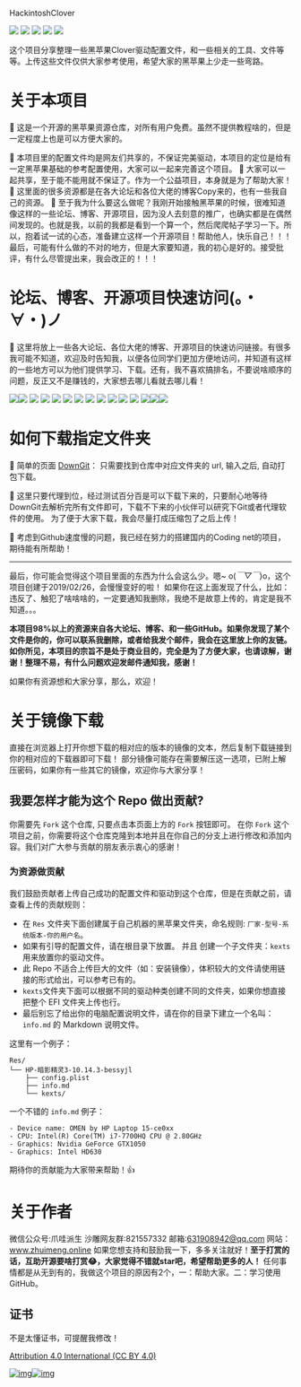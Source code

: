 HackintoshClover

[![](https://img.shields.io/badge/license-CC%204.0-green.svg)](https://creativecommons.org/licenses/by-sa/4.0/deed.zh)
[![](https://img.shields.io/badge/platform-markdown-blue.svg)](https://shields.io/category/chat)
[![](https://img.shields.io/badge/%E5%8D%9A%E5%AE%A2-%E6%AC%A2%E8%BF%8E%E8%AE%BF%E9%97%AE-orange.svg)](http://www.tangmen.online/)
[![](https://img.shields.io/badge/%E5%BE%AE%E4%BF%A1%E5%85%AC%E4%BC%97%E5%8F%B7-%E7%88%AA%E5%93%87%E6%B4%BE%E7%94%9F-lightgrey.svg)]()
[![](https://img.shields.io/badge/%E6%96%B0%E5%8D%9A%E5%AE%A2-%E6%AC%A2%E8%BF%8E%E8%AE%BF%E9%97%AE-orange.svg)](http://www.zhuimeng.online/)

这个项目分享整理一些黑苹果Clover驱动配置文件，和一些相关的工具、文件等等。上传这些文件仅供大家参考使用，希望大家的黑苹果上少走一些弯路。

# 关于本项目
📢 这是一个开源的黑苹果资源仓库，对所有用户免费。虽然不提供教程啥的，但是一定程度上也是可以方便大家的。

📢 本项目里的配置文件均是网友们共享的，不保证完美驱动，本项目的定位是给有一定黑苹果基础的参考配置使用，大家可以一起来完善这个项目。
📢 大家可以一起共享，至于能不能用就不保证了。作为一个公益项目，本身就是为了帮助大家！
📢 这里面的很多资源都是在各大论坛和各位大佬的博客Copy来的，也有一些我自己的资源。
📢 至于我为什么要这么做呢？我刚开始接触黑苹果的时候，很难知道像这样的一些论坛、博客、开源项目，因为没人去刻意的推广，也确实都是在偶然间发现的。也就是我，以前的我都是看到一个算一个，然后爬爬帖子学习一下。所以，抱着试一试的心态，准备建立这样一个开源项目！帮助他人，快乐自己！！！
最后，可能有什么做的不对的地方，但是大家要知道，我的初心是好的。接受批评，有什么尽管提出来，我会改正的！！！

# 论坛、博客、开源项目快速访问(。・∀・)ノ
📢 这里将放上一些各大论坛、各位大佬的博客、开源项目的快速访问链接。有很多我可能不知道，欢迎及时告知我，以便各位同学们更加方便地访问，并知道有这样的一些地方可以为他们提供学习、下载。还有，我不喜欢搞排名，不要说啥顺序的问题，反正又不是赚钱的，大家想去哪儿看就去哪儿看！

[![](<https://img.shields.io/badge/Hackintosh-wikipedia-brightgreen.svg>)](<https://en.wikipedia.org/wiki/Hackintosh>)[![](https://img.shields.io/badge/pcbeta-welcom-green.svg)](http://bbs.pcbeta.com/index.php?gid=86)
[![](https://img.shields.io/badge/%E9%BB%91%E6%9E%9C%E5%B0%8F%E5%85%B5-welcome-brightgreen.svg)](https://blog.daliansky.net/)
[![](https://img.shields.io/badge/%E9%BB%91%E8%8B%B9%E6%9E%9C%E7%A9%BA%E9%97%B4-welcome-yellowgreen.svg)](http://vrguge.com/)
[![](https://img.shields.io/badge/%E9%BB%91%E8%8B%B9%E6%9E%9C%E4%B9%90%E5%9B%AD-welcome-yellow.svg)](https://imac.hk/)
[![](https://img.shields.io/badge/%E9%BB%91%E8%8B%B9%E6%9E%9C%E7%A4%BE%E5%8C%BA-welcome-yellow.svg)](https://osx.cx/)
[![](https://img.shields.io/badge/tonymacx86-welcome-red.svg)](https://www.tonymacx86.com/)
[![](https://img.shields.io/badge/%E9%BB%91%E8%8B%B9%E6%9E%9C%E9%A9%B1%E5%8A%A8%E4%B9%8B%E5%AE%B6-welcome-lightgrey.svg)](http://it360.org.cn/)
[![](https://img.shields.io/badge/InsanelyMac-welcome-blue.svg)](https://www.insanelymac.com/)
[![](https://img.shields.io/badge/OSx86Project-welcome-ff69b4.svg)](http://www.osx86project.org/)
[![](https://img.shields.io/badge/Hackintosh-welcome-brightgreen.svg)](https://hackintosh.com/)
[![](https://img.shields.io/badge/osx86-welcome-green.svg)](https://www.osx86.net/)
[![](https://img.shields.io/badge/aquamac-welcome-yellowgreen.svg)](http://aquamac.proboards.com/)[![](<https://img.shields.io/badge/RehabMan-GitHub-yellow.svg>)](<https://github.com/RehabMan>)[![](<https://img.shields.io/badge/%E9%BB%91%E8%8B%B9%E6%9E%9C%E5%AE%89%E8%A3%85%E5%AD%A6%E9%99%A2-GitHub-lightgrey.svg>)](<https://github.com/huangyz0918/Hackintosh-Installer-University/blob/master/README-CN.md>)

# 如何下载指定文件夹
📢 简单的页面 [DownGit](https://minhaskamal.github.io/DownGit/#/home)： 只需要找到仓库中对应文件夹的 url, 输入之后, 自动打包下载。

🔔 这里只要代理到位，经过测试百分百是可以下载下来的，只要耐心地等待DownGit去解析完所有文件即可，下载不下来的小伙伴可以研究下Git或者代理软件的使用。
为了便于大家下载，我会尽量打成压缩包了之后上传！

🔔 考虑到Github速度慢的问题，我已经在努力的搭建国内的Coding net的项目，期待能有所帮助！

-----------
最后，你可能会觉得这个项目里面的东西为什么会这么少。嗯~ o(*￣▽￣*)o，这个项目创建于2019/02/26，会慢慢变好的啦！
如果你在这上面发现了什么，比如：违反了、触犯了啥啥啥的，一定要通知我删除，我绝不是故意上传的，肯定是我不知道。。。

**本项目98%以上的资源来自各大论坛、博客、和一些GitHub。如果你发现了某个文件是你的，你可以联系我删除，或者给我发个邮件，我会在这里放上你的友链。如你所见，本项目的宗旨不是处于商业目的，完全是为了方便大家，也请谅解，谢谢！整理不易，有什么问题欢迎发邮件通知我，感谢！**

如果你有资源想和大家分享，那么，欢迎！

# 关于镜像下载
直接在浏览器上打开你想下载的相对应的版本的镜像的文本，然后复制下载链接到你的相对应的下载器即可下载！
部分镜像可能存在需要解压这一选项，已附上解压密码，如果你有一些其它的镜像，欢迎你与大家分享！

## 我要怎样才能为这个 Repo 做出贡献?

你需要先 `Fork` 这个仓库, 只要点击本页面上方的 `Fork` 按钮即可。 在你 `Fork` 这个项目之前，你需要将这个仓库克隆到本地并且在你自己的分支上进行修改和添加内容。我们对广大参与贡献的朋友表示衷心的感谢！

### **为资源做贡献**

我们鼓励贡献者上传自己成功的配置文件和驱动到这个仓库，但是在贡献之前，请查看上传的贡献规则：

- 在 `Res` 文件夹下面创建属于自己机器的黑苹果文件夹，命名规则: `厂家-型号-系统版本-你的用户名`。
- 如果有引导的配置文件，请在根目录下放置。 并且 创建一个子文件夹：`kexts` 用来放置你的驱动文件。
- 此 Repo 不适合上传巨大的文件（如：安装镜像），体积较大的文件请使用链接的形式给出，可以参考已有的。
- `kexts`文件夹下面可以根据不同的驱动种类创建不同的文件夹，如果你想直接把整个 EFI 文件夹上传也行。
- 最后别忘了给出你的电脑配置说明文件，请在你的目录下建立一个名叫：`info.md` 的 Markdown 说明文件。

这里有一个例子：

```
Res/
└── HP-暗影精灵3-10.14.3-bessyjl
    ├── config.plist
    ├── info.md
    └── kexts/
```

一个不错的 `info.md` 例子：

```
- Device name: OMEN by HP Laptop 15-ce0xx
- CPU: Intel(R) Core(TM) i7-7700HQ CPU @ 2.80GHz
- Graphics: Nvidia GeForce GTX1050
- Graphics: Intel HD630
```

期待你的贡献能为大家带来帮助！👍

# 关于作者

微信公众号:爪哇派生 沙雕网友群:821557332 邮箱:631908942@qq.com 网站：www.zhuimeng.online 如果您想支持和鼓励我一下，多多关注就好！**至于打赏的话，互助开源要啥打赏😂，大家觉得不错就star吧，希望帮助更多的人！**
任何事情都是从无到有的，我做这个项目的原因有2个，一：帮助大家。二：学习使用GitHub。

## 证书

不是太懂证书，可提醒我修改！

[Attribution 4.0 International (CC BY 4.0)](https://creativecommons.org/licenses/by/4.0/)

[![img](https://camo.githubusercontent.com/28cfb1131b6453d50797e68f3dffae56d0997e46/68747470733a2f2f692e6c6f6c692e6e65742f323031382f30352f31352f356166616464633961613366352e706e67)](https://camo.githubusercontent.com/28cfb1131b6453d50797e68f3dffae56d0997e46/68747470733a2f2f692e6c6f6c692e6e65742f323031382f30352f31352f356166616464633961613366352e706e67)[![img](https://camo.githubusercontent.com/7b52defc537477d7c3b255397565c3613d0f5d05/68747470733a2f2f692e6c6f6c692e6e65742f323031382f30352f31352f356166616464633961393738392e706e67)](https://camo.githubusercontent.com/7b52defc537477d7c3b255397565c3613d0f5d05/68747470733a2f2f692e6c6f6c692e6e65742f323031382f30352f31352f356166616464633961393738392e706e67)